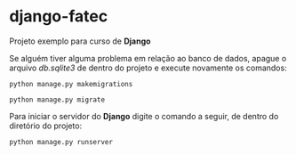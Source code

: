 # django-fatec
Projeto exemplo para curso de **Django**


Se alguém tiver alguma problema em relação ao banco de dados, apague o arquivo *db.sqlite3* de dentro do projeto e execute novamente os comandos:

`python manage.py makemigrations`

`python manage.py migrate`

Para iniciar o servidor do **Django** digite o comando a seguir, de dentro do diretório do projeto:

`python manage.py runserver`
